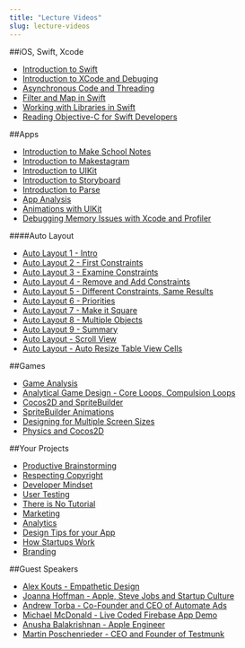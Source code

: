 ```yaml
---
title: "Lecture Videos"
slug: lecture-videos
---
```



##iOS, Swift, Xcode

- [Introduction to Swift](https://www.youtube.com/watch?v=bfPq7w9YFIE)
- [Introduction to XCode and Debuging](https://www.youtube.com/watch?v=9TX5aNmMvDU)
- [Asynchronous Code and Threading](https://www.youtube.com/watch?v=M6CqVoz1tUo)
- [Filter and Map in Swift](https://www.youtube.com/watch?v=Ma3H5rwCy_Y)
- [Working with Libraries in Swift](https://www.youtube.com/watch?v=fvaY22g2R0w)
- [Reading Objective-C for Swift Developers](https://www.youtube.com/watch?v=ycQ3opOmXsA)

##Apps

- [Introduction to Make School Notes](https://www.youtube.com/watch?v=W7GabrpMLMg)
- [Introduction to Makestagram](https://www.youtube.com/watch?v=Wd-ZPtc_kNI)
- [Introduction to UIKit](https://www.youtube.com/watch?v=vgl9X047-2s)
- [Introduction to Storyboard](https://www.youtube.com/watch?v=Z9X_0yZiH2U)
- [Introduction to Parse](https://www.youtube.com/watch?v=q8NW_FrwQ5A)
- [App Analysis](https://www.youtube.com/watch?v=jIDGWYFS2Zc)
- [Animations with UIKit](https://www.youtube.com/watch?v=Zts_vU1dn-I)
- [Debugging Memory Issues with Xcode and Profiler](https://www.youtube.com/watch?v=wQmflj8jOvg)

####Auto Layout

- [Auto Layout 1 - Intro](https://www.youtube.com/watch?v=MEhDeQurPqg)
- [Auto Layout 2 - First Constraints](https://www.youtube.com/watch?v=evILiMVw01E)
- [Auto Layout 3 - Examine Constraints](https://www.youtube.com/watch?v=lsi68I_DwVQ)
- [Auto Layout 4 - Remove and Add Constraints](https://www.youtube.com/watch?v=d-Ukb0MOfy8)
- [Auto Layout 5 - Different Constraints, Same Results](https://www.youtube.com/watch?v=bunRUPlr83Y)
- [Auto Layout 6 - Priorities](https://www.youtube.com/watch?v=38o--ZMWqHc)
- [Auto Layout 7 - Make it Square](https://www.youtube.com/watch?v=LvRln-abo0U)
- [Auto Layout 8 - Multiple Objects](https://www.youtube.com/watch?v=lq19vkSJ03M)
- [Auto Layout 9 - Summary](https://www.youtube.com/watch?v=ORLd596Kz2k)
- [Auto Layout - Scroll View](https://www.youtube.com/watch?v=n7HL8Ym0dDw)
- [Auto Layout - Auto Resize Table View Cells](https://www.youtube.com/watch?v=rgazh3vixQw)

##Games

- [Game Analysis](https://www.youtube.com/watch?v=vmFvZwFvWBo)
- [Analytical Game Design - Core Loops, Compulsion Loops](https://www.youtube.com/watch?v=9SLxpCVnrFI)
- [Cocos2D and SpriteBuilder](https://www.youtube.com/watch?v=_swR9tzrf6U)
- [SpriteBuilder Animations](https://www.youtube.com/watch?v=S6o1-oVAqsw)
- [Designing for Multiple Screen Sizes](https://www.youtube.com/watch?v=_QRlxn0UQH8)
- [Physics and Cocos2D](https://www.youtube.com/watch?v=yVleeupFCoM)

##Your Projects

- [Productive Brainstorming](https://www.youtube.com/watch?v=GeVZ9cOKnHw)
- [Respecting Copyright](https://www.youtube.com/watch?v=XdXAgTHRulM)
- [Developer Mindset](https://www.youtube.com/watch?v=0wteoPtwwh8)
- [User Testing](https://www.youtube.com/watch?v=jDtRcKG-TMo)
- [There is No Tutorial](https://www.youtube.com/watch?v=2oHwCZYCFhw)
- [Marketing](https://www.youtube.com/watch?v=gFmvv5IS14s)
- [Analytics](https://www.youtube.com/watch?v=bV2hkHGj0vk)
- [Design Tips for your App](https://www.youtube.com/watch?v=Ao0xrnyFEZc)
- [How Startups Work](https://www.youtube.com/watch?v=4MXMFUIUz2w)
- [Branding](https://www.youtube.com/watch?v=biLEMPz6MDI)

##Guest Speakers

- [Alex Kouts - Empathetic Design](https://www.youtube.com/watch?v=wRtWI7gDL9I)
- [Joanna Hoffman - Apple, Steve Jobs and Startup Culture](https://www.youtube.com/watch?v=LEXY6HSfgLQ)
- [Andrew Torba - Co-Founder and CEO of Automate Ads](https://www.youtube.com/watch?v=Vg_wm8IeTsQ)
- [Michael McDonald - Live Coded Firebase App Demo](https://www.youtube.com/watch?v=6plqjYHWYRE)
- [Anusha Balakrishnan - Apple Engineer](https://www.youtube.com/watch?v=habNVRaIvHg)
- [Martin Poschenrieder - CEO and Founder of Testmunk](https://www.youtube.com/watch?v=s2nIvfMjImY)